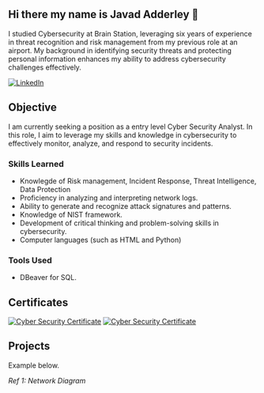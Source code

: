 ## Hi there my name is Javad Adderley 👋
I studied Cybersecurity at Brain Station, leveraging six years of experience in threat recognition and risk management from my previous role at an airport. My background in identifying security threats and protecting personal information enhances my ability to address cybersecurity challenges effectively.

 [![LinkedIn](https://img.shields.io/badge/LinkedIn-Javad%20Adderley-blue?style=flat&logo=linkedin&logoColor=white)](https://www.linkedin.com/in/javad-adderley-086b74271/)
## Objective

I am currently seeking a position as a entry level Cyber Security Analyst. In this role, I aim to leverage my skills and knowledge in cybersecurity to effectively monitor, analyze, and respond to security incidents.

### Skills Learned

- Knowlegde of Risk management, Incident Response, Threat Intelligence, Data Protection
- Proficiency in analyzing and interpreting network logs.
- Ability to generate and recognize attack signatures and patterns.
- Knowledge of NIST framework.
- Development of critical thinking and problem-solving skills in cybersecurity.
- Computer languages (such as HTML and Python)

### Tools Used

- DBeaver for SQL.

## Certificates
[![Cyber Security Certificate](https://img.shields.io/badge/Brainstation%20Cybersecurity%20Certificate-blue)](https://github.com/user-attachments/files/17603505/Javad.Cyber.Security.Certificate.pdf)
[![Cyber Security Certificate](https://img.shields.io/badge/Cousera%20Connect&Protect-red)](https://github.com/user-attachments/files/17604299/Javad.Certificate.connect.and.protect.coursera.pdf)



## Projects

Example below.

*Ref 1: Network Diagram*
